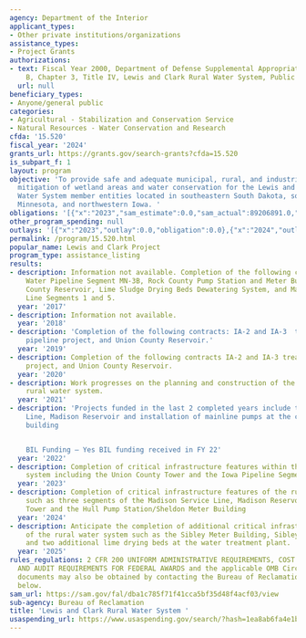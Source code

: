 ```yaml
---
agency: Department of the Interior
applicant_types:
- Other private institutions/organizations
assistance_types:
- Project Grants
authorizations:
- text: Fiscal Year 2000, Department of Defense Supplemental Appropriations Act, Division
    B, Chapter 3, Title IV, Lewis and Clark Rural Water System, Public Law 106-246.
  url: null
beneficiary_types:
- Anyone/general public
categories:
- Agricultural - Stabilization and Conservation Service
- Natural Resources - Water Conservation and Research
cfda: '15.520'
fiscal_year: '2024'
grants_url: https://grants.gov/search-grants?cfda=15.520
is_subpart_f: 1
layout: program
objective: 'To provide safe and adequate municipal, rural, and industrial water supplies,
  mitigation of wetland areas and water conservation for the Lewis and Clark Rural
  Water System member entities located in southeastern South Dakota, southwestern
  Minnesota, and northwestern Iowa. '
obligations: '[{"x":"2023","sam_estimate":0.0,"sam_actual":89206891.0,"usa_spending_actual":83206891.1},{"x":"2024","sam_estimate":0.0,"sam_actual":92071752.0,"usa_spending_actual":92071751.9},{"x":"2025","sam_estimate":0.0,"sam_actual":0.0,"usa_spending_actual":0.0}]'
other_program_spending: null
outlays: '[{"x":"2023","outlay":0.0,"obligation":0.0},{"x":"2024","outlay":0.0,"obligation":0.0},{"x":"2025","outlay":0.0,"obligation":0.0}]'
permalink: /program/15.520.html
popular_name: Lewis and Clark Project
program_type: assistance_listing
results:
- description: Information not available. Completion of the following contracts Treated
    Water Pipeline Segment MN-3B, Rock County Pump Station and Meter Building, Rock
    County Reservoir, Lime Sludge Drying Beds Dewatering System, and Madison Service
    Line Segments 1 and 5.
  year: '2017'
- description: Information not available.
  year: '2018'
- description: 'Completion of the following contracts: IA-2 and IA-3  treated water
    pipeline project, and Union County Reservoir.'
  year: '2019'
- description: Completion of the following contracts IA-2 and IA-3 treated water pipeline
    project, and Union County Reservoir.
  year: '2020'
- description: Work progresses on the planning and construction of the Lewis and Clark
    rural water system.
  year: '2021'
- description: 'Projects funded in the last 2 completed years include the Sibley Service
    Line, Madison Reservoir and installation of mainline pumps at the crooks meter
    building


    BIL Funding – Yes BIL funding received in FY 22'
  year: '2022'
- description: Completion of critical infrastructure features within the rural water
    system including the Union County Tower and the Iowa Pipeline Segments 4 & 5.
  year: '2023'
- description: Completion of critical infrastructure features of the rural water system
    such as three segments of the Madison Service Line, Madison Reservoir, Sheldon
    Tower and the Hull Pump Station/Sheldon Meter Building
  year: '2024'
- description: Anticipate the completion of additional critical infrastructure features
    of the rural water system such as the Sibley Meter Building, Sibley Service Line,
    and two additional lime drying beds at the water treatment plant.
  year: '2025'
rules_regulations: 2 CFR 200 UNIFORM ADMINISTRATIVE REQUIREMENTS, COST PRINCIPLES,
  AND AUDIT REQUIREMENTS FOR FEDERAL AWARDS and the applicable OMB Circulars.  These
  documents may also be obtained by contacting the Bureau of Reclamation Office listed
  below.
sam_url: https://sam.gov/fal/dba1c785f71f41cca5bf35d48f4acf03/view
sub-agency: Bureau of Reclamation
title: 'Lewis and Clark Rural Water System '
usaspending_url: https://www.usaspending.gov/search/?hash=1ea8ab6fa4e1b504c52b75b30b650987
---
```

